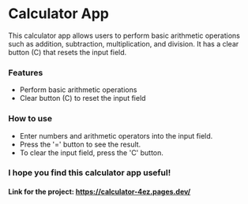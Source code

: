 # Calculator App

This calculator app allows users to perform basic arithmetic operations such as addition, subtraction, multiplication, and division. It has a clear button (C) that resets the input field.

### Features
* Perform basic arithmetic operations
* Clear button (C) to reset the input field

### How to use
* Enter numbers and arithmetic operators into the input field.
* Press the '=' button to see the result.
* To clear the input field, press the 'C' button.

### I hope you find this calculator app useful!

#### Link for the project: https://calculator-4ez.pages.dev/
